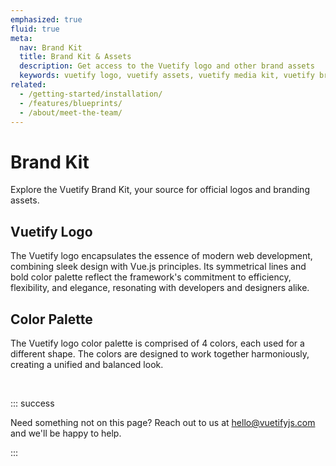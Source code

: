 ```yaml
---
emphasized: true
fluid: true
meta:
  nav: Brand Kit
  title: Brand Kit & Assets
  description: Get access to the Vuetify logo and other brand assets
  keywords: vuetify logo, vuetify assets, vuetify media kit, vuetify brand kit
related:
  - /getting-started/installation/
  - /features/blueprints/
  - /about/meet-the-team/
---
```


<script setup>
  import ColorPalette from '@/components/resources/ColorPalette.vue'
  import Logos from '@/components/resources/Logos.vue'
</script>

# Brand Kit

Explore the Vuetify Brand Kit, your source for official logos and branding assets.

<entry />

## Vuetify Logo

The Vuetify logo encapsulates the essence of modern web development, combining sleek design with Vue.js principles. Its symmetrical lines and bold color palette reflect the framework's commitment to efficiency, flexibility, and elegance, resonating with developers and designers alike.

<logos />

## Color Palette

The Vuetify logo color palette is comprised of 4 colors, each used for a different shape. The colors are designed to work together harmoniously, creating a unified and balanced look.

<color-palette />

<br>

::: success

Need something not on this page? Reach out to us at [hello@vuetifyjs.com](mailto:hello@vuetifyjs.com) and we'll be happy to help.

:::
